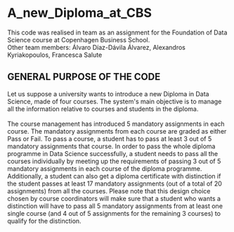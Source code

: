 # A_new_Diploma_at_CBS

This code was realised in team as an assignment for the Foundation of Data Science course at Copenhagen Business School.\
Other team members: Álvaro Díaz-Dávila Álvarez, Alexandros Kyriakopoulos, Francesca Salute 

## GENERAL PURPOSE OF THE CODE
Let us suppose a university wants to introduce a new Diploma in Data Science, made of four courses.
The system's main objective is to manage all the information relative to courses and students in the diploma.\
\
The course management has introduced 5 mandatory assignments in each course. The mandatory assignments from each course are graded as either Pass or Fail. To pass a course, a student has to pass at least 3 out of 5 mandatory assignments that course. In order to pass the whole diploma programme in Data Science successfully, a student needs to pass all the courses individually by meeting up the requirements of passing 3 out of 5 mandatory assignments in each course of the diploma programme. Additionally, a student can also get a diploma certificate with distinction if the student passes at least 17 mandatory assignments (out of a total of 20 assignments) from all the courses. Please note that this design choice chosen by course coordinators will make sure that a student who wants a distinction will have to pass all 5 mandatory assignments from at least one single course (and 4 out of 5 assignments for the remaining 3 courses) to qualify for the distinction.

